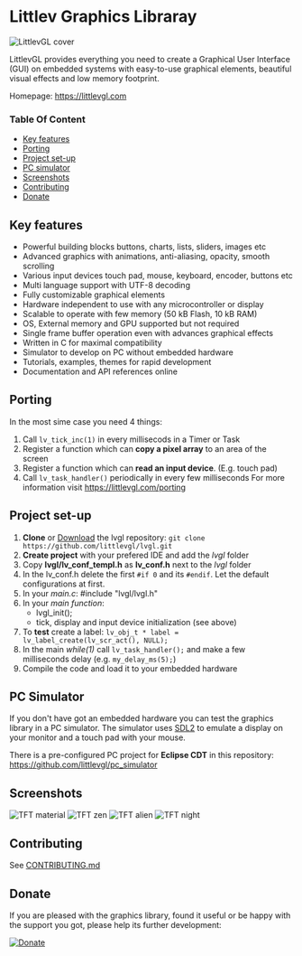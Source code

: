 # Littlev Graphics Libraray

![LittlevGL cover](http://www.gl.littlev.hu/home/main_cover_small.png)

LittlevGL provides everything you need to create a Graphical User Interface (GUI) on embedded systems with easy-to-use graphical elements, beautiful visual effects and low memory footprint.

Homepage: https://littlevgl.com

### Table Of Content
* [Key features](#key-features)
* [Porting](#porting)
* [Project set-up](#project-set-up)
* [PC simulator](#pc-simulator)
* [Screenshots](#screenshots)
* [Contributing](#contributing)
* [Donate](#donate)

## Key features
* Powerful building blocks buttons, charts, lists, sliders, images etc
* Advanced graphics with animations, anti-aliasing, opacity, smooth scrolling
* Various input devices touch pad, mouse, keyboard, encoder, buttons etc
* Multi language support with UTF-8 decoding
* Fully customizable graphical elements
* Hardware independent to use with any microcontroller or display
* Scalable to operate with few memory (50 kB Flash, 10 kB RAM)
* OS, External memory and GPU supported but not required
* Single frame buffer operation even with advances graphical effects
* Written in C for maximal compatibility
* Simulator to develop on PC without embedded hardware
* Tutorials, examples, themes for rapid development
* Documentation and API references online

## Porting
In the most sime case you need 4 things:
1. Call `lv_tick_inc(1)` in every millisecods in a Timer or Task
2. Register a function which can **copy a pixel array** to an area of the screen
3. Register a function which can **read an input device**. (E.g. touch pad)
4. Call `lv_task_handler()` periodically in every few milliseconds
For more information visit https://littlevgl.com/porting
 
## Project set-up
1. **Clone** or [Download](https://littlevgl.com/download) the lvgl repository: `git clone  https://github.com/littlevgl/lvgl.git`
2. **Create project** with your prefered IDE and add the *lvgl* folder
3. Copy **lvgl/lv_conf_templ.h** as **lv_conf.h** next to the *lvgl* folder
4. In the lv_conf.h delete the first `#if 0` and its `#endif`. Let the default configurations at first.
5. In your *main.c*: #include "lvgl/lvgl.h"   
6. In your *main function*:
   * lvgl_init();
   * tick, display and input device initialization (see above)
7. To **test** create a label: `lv_obj_t * label = lv_label_create(lv_scr_act(), NULL);`  
8. In the main *while(1)* call `lv_task_handler();` and make a few milliseconds delay (e.g. `my_delay_ms(5);`) 
9. Compile the code and load it to your embedded hardware

## PC Simulator
If you don't have got an embedded hardware you can test the graphics library in a PC simulator. The simulator uses [SDL2](https://www.libsdl.org/) to emulate a display on your monitor and a touch pad with your mouse.

There is a pre-configured PC project for **Eclipse CDT** in this repository: https://github.com/littlevgl/pc_simulator

## Screenshots
![TFT material](http://www.gl.littlev.hu/github_res/tft_material.png)
![TFT zen](http://www.gl.littlev.hu/github_res/tft_zen.png)
![TFT alien](http://www.gl.littlev.hu/github_res/tft_alien.png)
![TFT night](http://www.gl.littlev.hu/github_res/tft_night.png)

## Contributing
See [CONTRIBUTING.md](https://github.com/littlevgl/lvgl/blob/master/docs/CONTRIBUTING.md)

## Donate
If you are pleased with the graphics library, found it useful or be happy with the support you got, please help its further development:

[![Donate](https://littlevgl.com/donate_dir/donate_btn.png)](https://littlevgl.com/donate)
